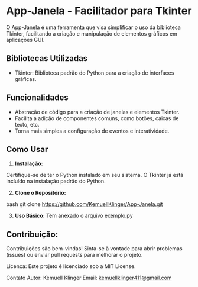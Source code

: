 # **App-Janela - Facilitador para Tkinter**
O App-Janela é uma ferramenta que visa simplificar o uso da biblioteca Tkinter, facilitando a criação e manipulação de elementos gráficos em aplicações GUI.

## **Bibliotecas Utilizadas**

* Tkinter: Biblioteca padrão do Python para a criação de interfaces gráficas.
  
## **Funcionalidades**
* Abstração de código para a criação de janelas e elementos Tkinter.
* Facilita a adição de componentes comuns, como botões, caixas de texto, etc.
* Torna mais simples a configuração de eventos e interatividade.
## Como Usar
1. **Instalação:**

Certifique-se de ter o Python instalado em seu sistema. O Tkinter já está incluído na instalação padrão do Python.

2. **Clone o Repositório:**

bash
git clone https://github.com/KemuellKlinger/App-Janela.git

3. **Uso Básico:**
Tem anexado o arquivo exemplo.py

## **Contribuição:**
Contribuições são bem-vindas! Sinta-se à vontade para abrir problemas (issues) ou enviar pull requests para melhorar o projeto.

Licença:
Este projeto é licenciado sob a MIT License.

Contato
Autor: Kemuell Klinger
Email: kemuellklinger411@gmail.com
